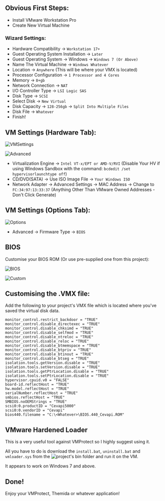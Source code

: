 
## Obvious First Steps:
- Install VMware Workstation Pro
- Create New Virtual Machine
  
### Wizard Settings:
- Hardware Compatibility -> ``Workstation 17+``
- Guest Operating System Installation -> ``Later``
- Guest Operating System -> Windows -> ``Windows 7 (Or Above)``
- Name The Virtual Machine -> ``Windows Whatever``
- Location -> ``Anywhere`` (This will be where your VMX is located)
- Processor Configuration -> ``1 Processor and 4 Cores``
- Memory -> ``8+gb``
- Network Connection -> ``NAT``
- I/O Controller Type -> ``LSI Logic SAS``
- Disk Type -> ``SCSI``
- Select Disk -> ``New Virtual``
- Disk Capacity -> ``128-256gb`` -> ``Split Into Multiple Files``
- Disk File -> ``Whatever``
- Finish!

## VM Settings (Hardware Tab):
![VMSettings](https://i.imgur.com/DzmyvQc.png)

![Advanced](https://i.imgur.com/PfVCOqJ.png)

- Virtualization Engine -> ``Intel VT-x/EPT or AMD-V/RVI`` (Disable Your HV if using Windows Sandbox with the command: ``bcdedit /set hypervisorlaunchtype off``)
- CD/DVD(SATA) -> Use ISO Image File -> ``Your Windows ISO``
- Network Adapter -> Advanced Settings -> MAC Address -> Change to ``FC:34:97:13:33:37`` (Anything Other Than VMware Owned Addresses - Don't Click Generate) 

## VM Settings (Options Tab):
![Options](https://i.imgur.com/4vlhgT7.png)

- Advanced -> Firmware Type -> ``BIOS``

## BIOS
Customise your BIOS ROM (Or use pre-supplied one from this project):

![BIOS](https://i.imgur.com/17yqdbV.png)

![Custom](https://i.imgur.com/Zp4osMD.png)

## Customising the .VMX file:
Add the following to your project's VMX file which is located where you've saved the virtual disk data.
```
monitor_control.restrict_backdoor = "TRUE"
monitor_control.disable_directexec = "TRUE"
monitor_control.disable_chksimd = "TRUE"
monitor_control.disable_selfmod = "TRUE"
monitor_control.disable_ntreloc = "TRUE"
monitor_control.disable_reloc = "TRUE"
monitor_control.disable_btmemspace = "TRUE"
monitor_control.disable_btpriv = "TRUE"
monitor_control.disable_btinout = "TRUE"
monitor_control.disable_btseg = "TRUE"
isolation.tools.getVersion.disable = "TRUE"
isolation.tools.setVersion.disable = "TRUE"
isolation.tools.getPtrLocation.disable = "TRUE"
isolation.tools.setPtrLocation.disable = "TRUE"
hypervisor.cpuid.v0 = "FALSE"
board-id.reflectHost = "TRUE"
hw.model.reflectHost = "TRUE"
serialNumber.reflectHost = "TRUE"
smbios.reflectHost = "TRUE"
SMBIOS.noOEMStrings = "TRUE"
scsi0:0.productID = "Cevapi5000"
scsi0:0.vendorID = "Cevapi"
bios440.filename = "C:\<Whatever>\BIOS.440_Cevapi.ROM"
```

## VMware Hardened Loader

This is a very useful tool against VMProtect so I highly suggest using it.

All you have to do is download the ``install.bat``, ``uninstall.bat`` and ``vmloader.sys`` from the ![project's bin folder](https://github.com/hzqst/VmwareHardenedLoader/tree/master/bin) and run it on the VM.

It appears to work on Windows 7 and above.

## Done!

Enjoy your VMProtect, Themida or whatever application!
